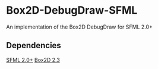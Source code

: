 # Box2D-DebugDraw-SFML
An implementation of the Box2D DebugDraw for SFML 2.0+

<h2>Dependencies</h2>
<a href="https://github.com/SFML/SFML">SFML 2.0+</a>
<a href="https://github.com/erincatto/Box2D">Box2D 2.3</a>
